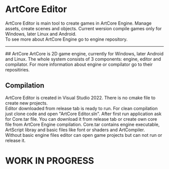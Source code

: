 # ArtCore Editor
ArtCore Editor is main tool to create games in ArtCore Engine. Manage assets, create scenes and objects. Current wersion compile games only for Windows, later Linux and Android.<br>
To see more about ArtCore Engine go to engine repository.
<hr>
## ArtCore
ArtCore is 2D game engine, currently for Windows, later Android and Linux. The whole system consists of 3 components: engine, editor and compilator. For more information about engine or compilator go to their repositiries.<br>

## Compilation
ArtCore Editor is created in Visual Studio 2022. There is no cmake file to create new projects.<br>
Editor downloaded from release tab is ready to run. For clean compilation just clone code and open "ArtCore Editor.sln". After first run application ask for Core.tar file.
You can download it from release tab or create own core file from ArtCore Engine compilation. Core.tar contains engine executable, ArtScript libray and basic files like font or shaders and ArtCompiler.<br>
Without basic engine files editor can open game projects but can not run or release it.

# WORK IN PROGRESS